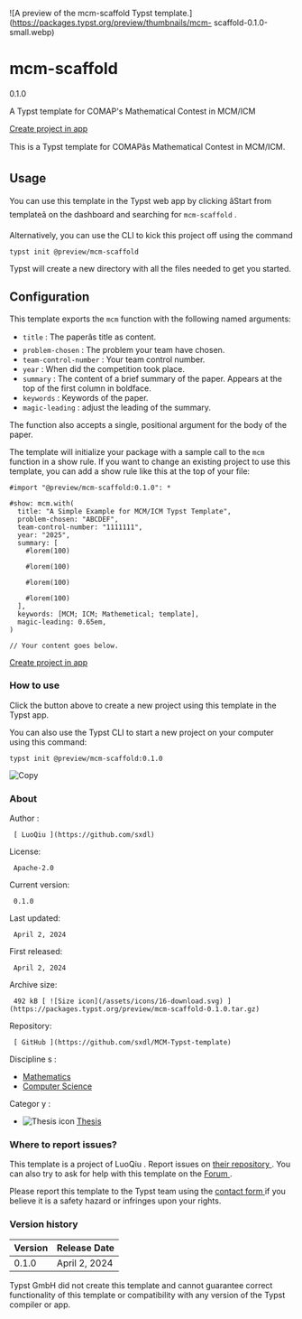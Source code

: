 ![A preview of the mcm-scaffold Typst
template.](https://packages.typst.org/preview/thumbnails/mcm-
scaffold-0.1.0-small.webp)

#  mcm-scaffold

0.1.0

A Typst template for COMAP's Mathematical Contest in MCM/ICM

[ Create project in app ](/app?template=mcm-scaffold&version=0.1.0)

This is a Typst template for COMAPâs Mathematical Contest in MCM/ICM.

##  Usage

You can use this template in the Typst web app by clicking âStart from
templateâ on the dashboard and searching for ` mcm-scaffold ` .

Alternatively, you can use the CLI to kick this project off using the command

    
    
    typst init @preview/mcm-scaffold
    

Typst will create a new directory with all the files needed to get you
started.

##  Configuration

This template exports the ` mcm ` function with the following named arguments:

  * ` title ` : The paperâs title as content. 
  * ` problem-chosen ` : The problem your team have chosen. 
  * ` team-control-number ` : Your team control number. 
  * ` year ` : When did the competition took place. 
  * ` summary ` : The content of a brief summary of the paper. Appears at the top of the first column in boldface. 
  * ` keywords ` : Keywords of the paper. 
  * ` magic-leading ` : adjust the leading of the summary. 

The function also accepts a single, positional argument for the body of the
paper.

The template will initialize your package with a sample call to the ` mcm `
function in a show rule. If you want to change an existing project to use this
template, you can add a show rule like this at the top of your file:

    
    
    #import "@preview/mcm-scaffold:0.1.0": *
    
    #show: mcm.with(
      title: "A Simple Example for MCM/ICM Typst Template",
      problem-chosen: "ABCDEF",
      team-control-number: "1111111",
      year: "2025",
      summary: [
        #lorem(100)
        
        #lorem(100)
        
        #lorem(100)
    
        #lorem(100)
      ],
      keywords: [MCM; ICM; Mathemetical; template],
      magic-leading: 0.65em,
    )
    
    // Your content goes below.
    

[ Create project in app ](/app?template=mcm-scaffold&version=0.1.0)

###  How to use

Click the button above to create a new project using this template in the
Typst app.

You can also use the Typst CLI to start a new project on your computer using
this command:

    
    
    typst init @preview/mcm-scaffold:0.1.0

![Copy](/assets/icons/16-copy.svg)

###  About

Author  :

     [ LuoQiu ](https://github.com/sxdl)
License:

     Apache-2.0 
Current version:

     0.1.0 
Last updated:

     April 2, 2024 
First released:

     April 2, 2024 
Archive size:

     492 kB [ ![Size icon](/assets/icons/16-download.svg) ](https://packages.typst.org/preview/mcm-scaffold-0.1.0.tar.gz)
Repository:

     [ GitHub ](https://github.com/sxdl/MCM-Typst-template)
Discipline  s  :

    

  * [ Mathematics ](https://typst.app/universe/search/?discipline=mathematics)
  * [ Computer Science ](https://typst.app/universe/search/?discipline=computer-science)

Categor  y  :

    

  * ![Thesis icon](/assets/icons/16-mortarboard.svg) [ Thesis ](https://typst.app/universe/search/?category=thesis)

###  Where to report issues?

This  template  is a project of  LuoQiu  .  Report issues on  [ their
repository ](https://github.com/sxdl/MCM-Typst-template) .  You can also try
to ask for help with this  template  on the  [ Forum
](https://forum.typst.app) .

Please report this  template  to the Typst team using the  [ contact form
](https://typst.app/contact) if you believe it is a safety hazard or infringes
upon your rights.

###  Version history

Version  |  Release Date   
---|---  
0.1.0  |  April 2, 2024   
  
Typst GmbH did not create this  template  and cannot guarantee correct
functionality of this  template  or compatibility with any version of the
Typst compiler or app.

